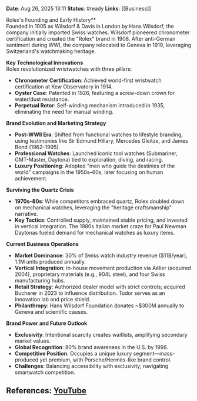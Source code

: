 **Date**: Aug 26, 2025 13:11
**Status**: #ready 
**Links**: [[Business]]

Rolex's Founding and Early History**  
Founded in 1905 as Wilsdorf & Davis in London by Hans Wilsdorf, the company initially imported Swiss watches. Wilsdorf pioneered chronometer certification and created the "Rolex" brand in 1908. After anti-German sentiment during WWI, the company relocated to Geneva in 1919, leveraging Switzerland's watchmaking heritage.

**Key Technological Innovations**  
Rolex revolutionized wristwatches with three pillars:  
- **Chronometer Certification**: Achieved world-first wristwatch certification at Kew Observatory in 1914.  
- **Oyster Case**: Patented in 1926, featuring a screw-down crown for water/dust resistance.  
- **Perpetual Rotor**: Self-winding mechanism introduced in 1935, eliminating the need for manual winding.  

**Brand Evolution and Marketing Strategy**  
- **Post-WWII Era**: Shifted from functional watches to lifestyle branding, using testimonies like Sir Edmund Hillary, Mercedes Gleitze, and James Bond (1962–1995).  
- **Professional Watches**: Launched iconic tool watches (Submariner, GMT-Master, Daytona) tied to exploration, diving, and racing.  
- **Luxury Positioning**: Adopted "men who guide the destinies of the world" campaigns in the 1950s–60s, later focusing on human achievement.  

**Surviving the Quartz Crisis**  
- **1970s–80s**: While competitors embraced quartz, Rolex doubled down on mechanical watches, leveraging the "heritage craftsmanship" narrative.  
- **Key Tactics**: Controlled supply, maintained stable pricing, and invested in vertical integration. The 1980s Italian market craze for Paul Newman Daytonas fueled demand for mechanical watches as luxury items.  

**Current Business Operations**  
- **Market Dominance**: 30% of Swiss watch industry revenue ($11B/year), 1.1M units produced annually.  
- **Vertical Integration**: In-house movement production via Aélier (acquired 2004), proprietary materials (e.g., 904L steel), and four Swiss manufacturing hubs.  
- **Retail Strategy**: Authorized dealer model with strict controls; acquired Bucherer in 2023 to influence distribution. Tudor serves as an innovation lab and price shield.  
- **Philanthropy**: Hans Wilsdorf Foundation donates ~$300M annually to Geneva and scientific causes.  

**Brand Power and Future Outlook**  
- **Exclusivity**: Intentional scarcity creates waitlists, amplifying secondary market values.  
- **Global Recognition**: 80% brand awareness in the U.S. by 1998.  
- **Competitive Position**: Occupies a unique luxury segment—mass-produced yet premium, with Porsche/Hermès-like brand control.  
- **Challenges**: Balancing accessibility with exclusivity; navigating smartwatch competition.  

## References: [YouTube](https://www.youtube.com/watch?v=nUKLhaa0Pus)
